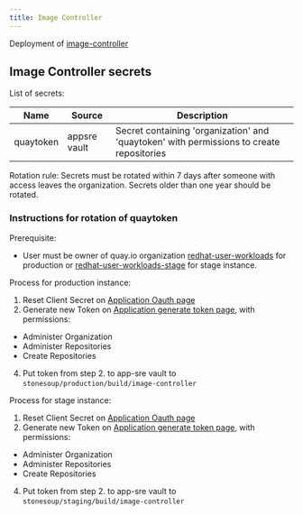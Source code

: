 ```yaml
---
title: Image Controller
---
```


Deployment of [image-controller](https://github.com/redhat-appstudio/image-controller)

## Image Controller secrets

List of secrets:

| Name | Source | Description |
| -- | -- | -- |
| quaytoken | appsre vault | Secret containing 'organization' and 'quaytoken' with permissions to create repositories |

Rotation rule: Secrets must be rotated within 7 days after someone with access leaves the organization. Secrets older than one year should be rotated.

### Instructions for rotation of quaytoken

Prerequisite:
- User must be owner of quay.io organization [redhat-user-workloads](https://quay.io/organization/redhat-user-workloads) for production or [redhat-user-workloads-stage](https://quay.io/organization/redhat-user-workloads-stage) for stage instance.

Process for production instance:
1. Reset Client Secret on [Application Oauth page](https://quay.io/organization/redhat-user-workloads/application/VMLM8D3FUBUGMBMY173Z?tab=oauth)
2. Generate new Token on [Application generate token page](https://quay.io/organization/redhat-user-workloads/application/VMLM8D3FUBUGMBMY173Z?tab=gen-token), with permissions:
  - Administer Organization 
  - Administer Repositories
  - Create Repositories
4. Put token from step 2. to app-sre vault to `stonesoup/production/build/image-controller`

Process for stage instance:
1. Reset Client Secret on [Application Oauth page](https://quay.io/organization/redhat-user-workloads-stage/application/259WVA0L323BVTQCQZ9B?tab=oauth)
2. Generate new Token on [Application generate token page](https://quay.io/organization/redhat-user-workloads-stage/application/259WVA0L323BVTQCQZ9B?tab=gen-token), with permissions:
  - Administer Organization 
  - Administer Repositories
  - Create Repositories
4. Put token from step 2. to app-sre vault to `stonesoup/staging/build/image-controller`